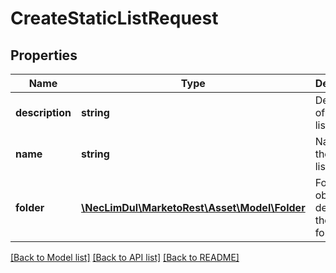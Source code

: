 # CreateStaticListRequest

## Properties

Name | Type | Description | Notes
------------ | ------------- | ------------- | -------------
**description** | **string** | Description of the static list | [optional] 
**name** | **string** | Name of the static list | 
**folder** | [**\NecLimDul\MarketoRest\Asset\Model\Folder**](Folder.md) | Folder object describing the parent folder | 

[[Back to Model list]](../README.md#documentation-for-models) [[Back to API list]](../README.md#documentation-for-api-endpoints) [[Back to README]](../README.md)
